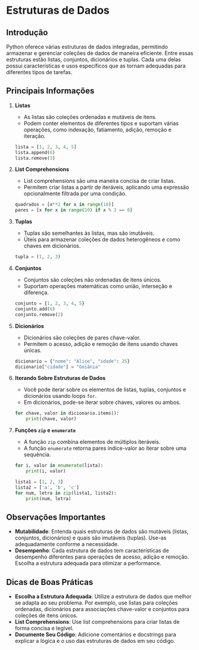 
# Estruturas de Dados

## Introdução

Python oferece várias estruturas de dados integradas, permitindo armazenar e gerenciar coleções de dados de maneira eficiente. Entre essas estruturas estão listas, conjuntos, dicionários e tuplas. Cada uma delas possui características e usos específicos que as tornam adequadas para diferentes tipos de tarefas.

## Principais Informações

1. **Listas**
   - As listas são coleções ordenadas e mutáveis de itens.
   - Podem conter elementos de diferentes tipos e suportam várias operações, como indexação, fatiamento, adição, remoção e iteração.

    ```python
    lista = [1, 2, 3, 4, 5]
    lista.append(6)
    lista.remove(3)
    ```

2. **List Comprehensions**
   - List comprehensions são uma maneira concisa de criar listas.
   - Permitem criar listas a partir de iteráveis, aplicando uma expressão opcionalmente filtrada por uma condição.

    ```python
    quadrados = [x**2 for x in range(10)]
    pares = [x for x in range(10) if x % 2 == 0]
    ```

3. **Tuplas**
   - Tuplas são semelhantes às listas, mas são imutáveis.
   - Úteis para armazenar coleções de dados heterogêneos e como chaves em dicionários.

    ```python
    tupla = (1, 2, 3)
    ```

4. **Conjuntos**
   - Conjuntos são coleções não ordenadas de itens únicos.
   - Suportam operações matemáticas como união, interseção e diferença.

    ```python
    conjunto = {1, 2, 3, 4, 5}
    conjunto.add(6)
    conjunto.remove(2)
    ```

5. **Dicionários**
   - Dicionários são coleções de pares chave-valor.
   - Permitem o acesso, adição e remoção de itens usando chaves únicas.

    ```python
    dicionario = {"nome": "Alice", "idade": 25}
    dicionario["cidade"] = "Goiânia"
    ```

6. **Iterando Sobre Estruturas de Dados**
   - Você pode iterar sobre os elementos de listas, tuplas, conjuntos e dicionários usando loops `for`.
   - Em dicionários, pode-se iterar sobre chaves, valores ou ambos.

    ```python
    for chave, valor in dicionario.items():
        print(chave, valor)
    ```

7. **Funções `zip` e `enumerate`**
   - A função `zip` combina elementos de múltiplos iteráveis.
   - A função `enumerate` retorna pares índice-valor ao iterar sobre uma sequência.

    ```python
    for i, valor in enumerate(lista):
        print(i, valor)

    lista1 = [1, 2, 3]
    lista2 = ['a', 'b', 'c']
    for num, letra in zip(lista1, lista2):
        print(num, letra)
    ```

## Observações Importantes

- **Mutabilidade**: Entenda quais estruturas de dados são mutáveis (listas, conjuntos, dicionários) e quais são imutáveis (tuplas). Use-as adequadamente conforme a necessidade.
- **Desempenho**: Cada estrutura de dados tem características de desempenho diferentes para operações de acesso, adição e remoção. Escolha a estrutura adequada para otimizar a performance.

## Dicas de Boas Práticas

- **Escolha a Estrutura Adequada**: Utilize a estrutura de dados que melhor se adapta ao seu problema. Por exemplo, use listas para coleções ordenadas, dicionários para associações chave-valor e conjuntos para coleções de itens únicos.
- **List Comprehensions**: Use list comprehensions para criar listas de forma concisa e legível.
- **Documente Seu Código**: Adicione comentários e docstrings para explicar a lógica e o uso das estruturas de dados em seu código.
